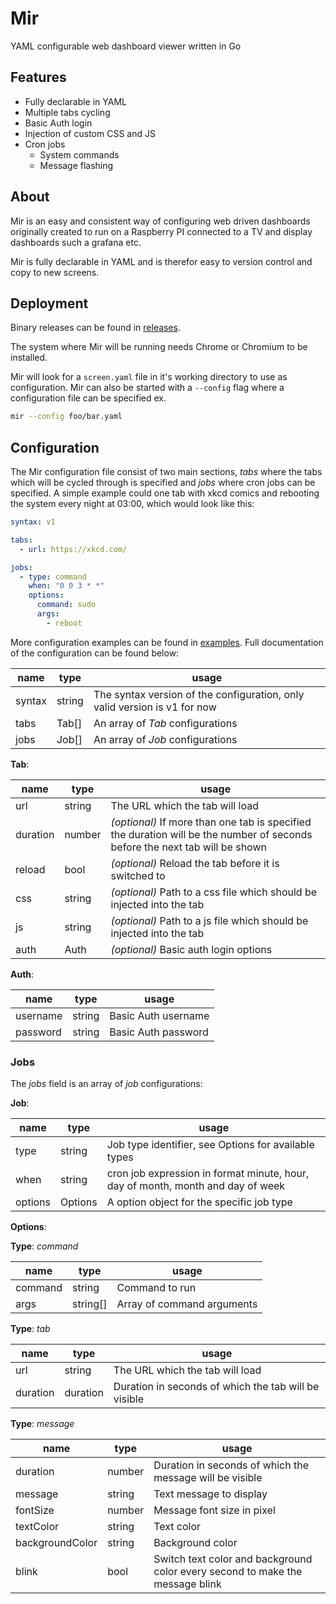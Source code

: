 # Mir

YAML configurable web dashboard viewer written in Go

## Features

- Fully declarable in YAML
- Multiple tabs cycling
- Basic Auth login
- Injection of custom CSS and JS
- Cron jobs
  - System commands
  - Message flashing

## About

Mir is an easy and consistent way of configuring web driven dashboards originally created to run on a Raspberry PI connected to a TV and display dashboards such a grafana etc.

Mir is fully declarable in YAML and is therefor easy to version control and copy to new screens.

## Deployment

Binary releases can be found in [releases](https://github.com/naueramant/mir/releases).

The system where Mir will be running needs Chrome or Chromium to be installed.

Mir will look for a `screen.yaml` file in it's working directory to use as configuration. Mir can also be started with a `--config` flag where a configuration file can be specified ex.

```sh
mir --config foo/bar.yaml
```

## Configuration

The Mir configuration file consist of two main sections, _tabs_ where the tabs which will be cycled through is specified and _jobs_ where cron jobs can be specified. A simple example could one tab with xkcd comics and rebooting the system every night at 03:00, which would look like this:

```yaml
syntax: v1

tabs:
  - url: https://xkcd.com/

jobs:
  - type: command
    when: "0 0 3 * *"
    options:
      command: sudo
      args:
        - reboot
```

More configuration examples can be found in [examples](examples). Full documentation of the configuration can be found below:

| name   | type   | usage                                                                     |
| ------ | ------ | ------------------------------------------------------------------------- |
| syntax | string | The syntax version of the configuration, only valid version is v1 for now |
| tabs   | Tab[]  | An array of _Tab_ configurations                                          |
| jobs   | Job[]  | An array of _Job_ configurations                                          |

**Tab**:

| name     | type   | usage                                                                                                                       |
| -------- | ------ | --------------------------------------------------------------------------------------------------------------------------- |
| url      | string | The URL which the tab will load                                                                                             |
| duration | number | _(optional)_ If more than one tab is specified the duration will be the number of seconds before the next tab will be shown |
| reload   | bool   | _(optional)_ Reload the tab before it is switched to                                                                        |
| css      | string | _(optional)_ Path to a css file which should be injected into the tab                                                       |
| js       | string | _(optional)_ Path to a js file which should be injected into the tab                                                        |
| auth     | Auth   | _(optional)_ Basic auth login options                                                                                       |

**Auth**:

| name     | type   | usage               |
| -------- | ------ | ------------------- |
| username | string | Basic Auth username |
| password | string | Basic Auth password |

### Jobs

The _jobs_ field is an array of _job_ configurations:

**Job**:

| name    | type    | usage                                                                           |
| ------- | ------- | ------------------------------------------------------------------------------- |
| type    | string  | Job type identifier, see Options for available types                            |
| when    | string  | cron job expression in format minute, hour, day of month, month and day of week |
| options | Options | A option object for the specific job type                                       |

**Options**:

**Type**: _command_

| name    | type     | usage                      |
| ------- | -------- | -------------------------- |
| command | string   | Command to run             |
| args    | string[] | Array of command arguments |

**Type**: _tab_

| name     | type     | usage                                                |
| -------- | -------- | ---------------------------------------------------- |
| url      | string   | The URL which the tab will load                      |
| duration | duration | Duration in seconds of which the tab will be visible |

**Type**: _message_

| name            | type   | usage                                                                         |
| --------------- | ------ | ----------------------------------------------------------------------------- |
| duration        | number | Duration in seconds of which the message will be visible                      |
| message         | string | Text message to display                                                       |
| fontSize        | number | Message font size in pixel                                                    |
| textColor       | string | Text color                                                                    |
| backgroundColor | string | Background color                                                              |
| blink           | bool   | Switch text color and background color every second to make the message blink |
